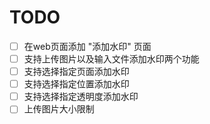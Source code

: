 # TODO
- [ ] 在web页面添加 "添加水印" 页面
- [ ] 支持上传图片以及输入文件添加水印两个功能
- [ ] 支持选择指定页面添加水印
- [ ] 支持选择指定位置添加水印
- [ ] 支持选择指定透明度添加水印
- [ ] 上传图片大小限制
